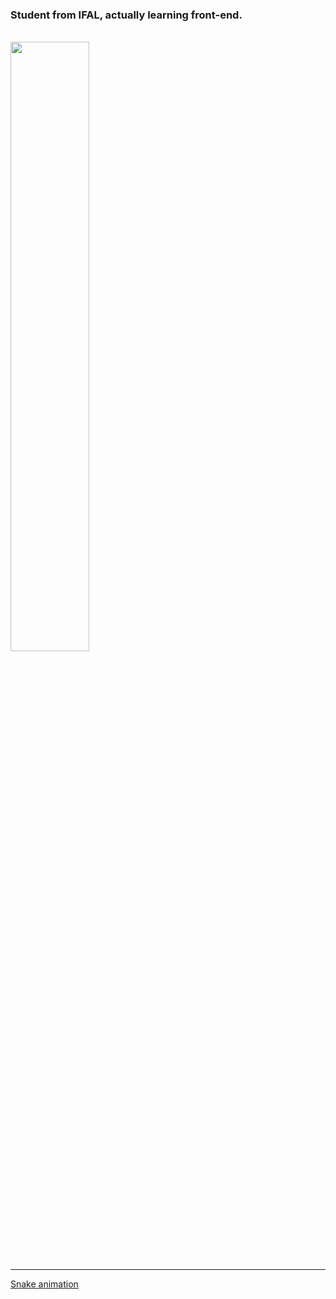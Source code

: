 ### Student from IFAL, actually learning front-end.

<br>
<img   width="50%" src="https://github-readme-stats.vercel.app/api?username=mikbhr&show_icons=true&theme=dark&include_all_commits=true&count_private=true&

<img   width="42%" src="https://github-readme-stats.vercel.app/api/top-langs/?username=mikbhr&layout=compact&theme=dark&count_private=true&include_all_commits=true">

<br>

<hr>

[Snake animation](https://github.com/mikbhr/mikbhr/blob/output/github-contribution-grid-snake.svg)